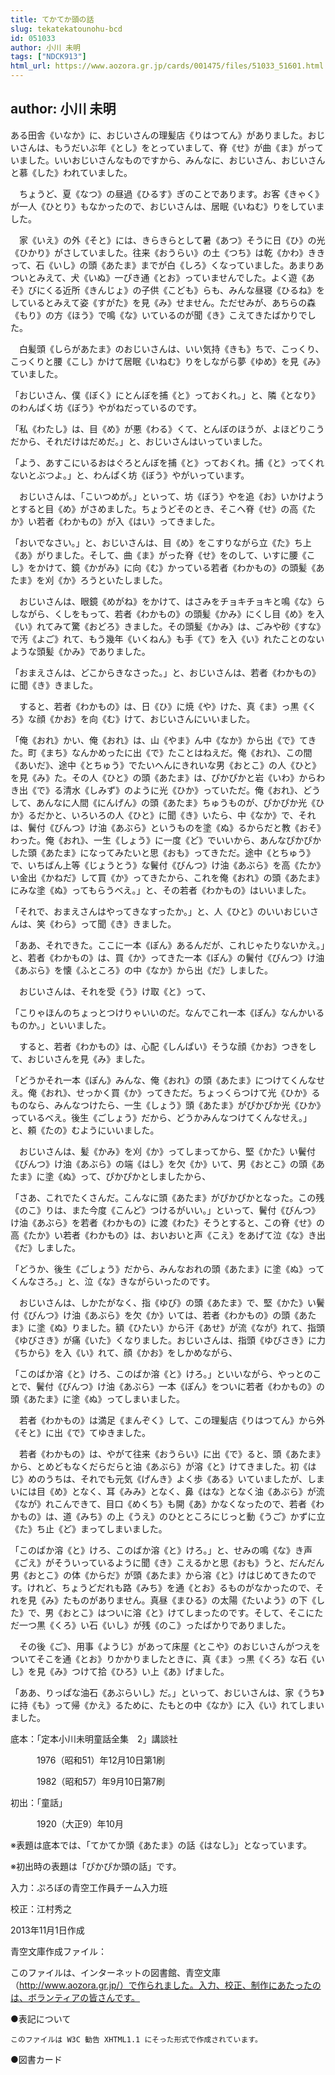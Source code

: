 ```yaml
---
title: てかてか頭の話
slug: tekatekatounohu-bcd
id: 051033
author: 小川 未明
tags: ["NDCK913"]
html_url: https://www.aozora.gr.jp/cards/001475/files/51033_51601.html
---
```


## author: 小川 未明

ある田舎《いなか》に、おじいさんの理髪店《りはつてん》がありました。おじいさんは、もうだいぶ年《とし》をとっていまして、脊《せ》が曲《ま》がっていました。いいおじいさんなものですから、みんなに、おじいさん、おじいさんと慕《した》われていました。

　ちょうど、夏《なつ》の昼過《ひるす》ぎのことであります。お客《きゃく》が一人《ひとり》もなかったので、おじいさんは、居眠《いねむ》りをしていました。

　家《いえ》の外《そと》には、きらきらとして暑《あつ》そうに日《ひ》の光《ひかり》がさしていました。往来《おうらい》の土《つち》は乾《かわ》ききって、石《いし》の頭《あたま》までが白《しろ》くなっていました。あまりあついとみえて、犬《いぬ》一ぴき通《とお》っていませんでした。よく遊《あそ》びにくる近所《きんじょ》の子供《こども》らも、みんな昼寝《ひるね》をしているとみえて姿《すがた》を見《み》せません。ただせみが、あちらの森《もり》の方《ほう》で鳴《な》いているのが聞《き》こえてきたばかりでした。

　白髪頭《しらがあたま》のおじいさんは、いい気持《きも》ちで、こっくり、こっくりと腰《こし》かけて居眠《いねむ》りをしながら夢《ゆめ》を見《み》ていました。

「おじいさん、僕《ぼく》にとんぼを捕《と》っておくれ。」と、隣《となり》のわんぱく坊《ぼう》やがねだっているのです。

「私《わたし》は、目《め》が悪《わる》くて、とんぼのほうが、よほどりこうだから、それだけはだめだ。」と、おじいさんはいっていました。

「よう、あすこにいるおはぐろとんぼを捕《と》っておくれ。捕《と》ってくれないとぶつよ。」と、わんぱく坊《ぼう》やがいっています。

　おじいさんは、「こいつめが。」といって、坊《ぼう》やを追《お》いかけようとすると目《め》がさめました。ちょうどそのとき、そこへ脊《せ》の高《たか》い若者《わかもの》が入《はい》ってきました。

「おいでなさい。」と、おじいさんは、目《め》をこすりながら立《た》ち上《あ》がりました。そして、曲《ま》がった脊《せ》をのして、いすに腰《こし》をかけて、鏡《かがみ》に向《む》かっている若者《わかもの》の頭髪《あたま》を刈《か》ろうといたしました。

　おじいさんは、眼鏡《めがね》をかけて、はさみをチョキチョキと鳴《な》らしながら、くしをもって、若者《わかもの》の頭髪《かみ》にくし目《め》を入《い》れてみて驚《おどろ》きました。その頭髪《かみ》は、ごみや砂《すな》で汚《よご》れて、もう幾年《いくねん》も手《て》を入《い》れたことのないような頭髪《かみ》でありました。

「おまえさんは、どこからきなさった。」と、おじいさんは、若者《わかもの》に聞《き》きました。

　すると、若者《わかもの》は、日《ひ》に焼《や》けた、真《ま》っ黒《くろ》な顔《かお》を向《む》けて、おじいさんにいいました。

「俺《おれ》かい、俺《おれ》は、山《やま》ん中《なか》から出《で》てきた。町《まち》なんかめったに出《で》たことはねえだ。俺《おれ》、この間《あいだ》、途中《とちゅう》でたいへんにきれいな男《おとこ》の人《ひと》を見《み》た。その人《ひと》の頭《あたま》は、ぴかぴかと岩《いわ》からわき出《で》る清水《しみず》のように光《ひか》っていただ。俺《おれ》、どうして、あんなに人間《にんげん》の頭《あたま》ちゅうものが、ぴかぴか光《ひか》るだかと、いろいろの人《ひと》に聞《き》いたら、中《なか》で、それは、鬢付《びんつ》け油《あぶら》というものを塗《ぬ》るからだと教《おそ》わった。俺《おれ》、一生《しょう》に一度《ど》でいいから、あんなぴかぴかした頭《あたま》になってみたいと思《おも》ってきただ。途中《とちゅう》で、いちばん上等《じょうとう》な鬢付《びんつ》け油《あぶら》を高《たか》い金出《かねだ》して買《か》ってきたから、これを俺《おれ》の頭《あたま》にみな塗《ぬ》ってもらうべえ。」と、その若者《わかもの》はいいました。

「それで、おまえさんはやってきなすったか。」と、人《ひと》のいいおじいさんは、笑《わら》って聞《き》きました。

「ああ、それできた。ここに一本《ぽん》あるんだが、これじゃたりないかえ。」と、若者《わかもの》は、買《か》ってきた一本《ぽん》の鬢付《びんつ》け油《あぶら》を懐《ふところ》の中《なか》から出《だ》しました。

　おじいさんは、それを受《う》け取《と》って、

「こりゃほんのちょっとつけりゃいいのだ。なんでこれ一本《ぽん》なんかいるものか。」といいました。

　すると、若者《わかもの》は、心配《しんぱい》そうな顔《かお》つきをして、おじいさんを見《み》ました。

「どうかそれ一本《ぽん》みんな、俺《おれ》の頭《あたま》につけてくんなせえ。俺《おれ》、せっかく買《か》ってきただ。ちょっくらつけて光《ひか》るものなら、みんなつけたら、一生《しょう》頭《あたま》がぴかぴか光《ひか》っているべえ。後生《ごしょう》だから、どうかみんなつけてくんなせえ。」と、頼《たの》むようにいいました。

　おじいさんは、髪《かみ》を刈《か》ってしまってから、堅《かた》い鬢付《びんつ》け油《あぶら》の端《はし》を欠《か》いて、男《おとこ》の頭《あたま》に塗《ぬ》って、ぴかぴかとしましたから、

「さあ、これでたくさんだ。こんなに頭《あたま》がぴかぴかとなった。この残《のこ》りは、また今度《こんど》つけるがいい。」といって、鬢付《びんつ》け油《あぶら》を若者《わかもの》に渡《わた》そうとすると、この脊《せ》の高《たか》い若者《わかもの》は、おいおいと声《こえ》をあげて泣《な》き出《だ》しました。

「どうか、後生《ごしょう》だから、みんなおれの頭《あたま》に塗《ぬ》ってくんなさろ。」と、泣《な》きながらいったのです。

　おじいさんは、しかたがなく、指《ゆび》の頭《あたま》で、堅《かた》い鬢付《びんつ》け油《あぶら》を欠《か》いては、若者《わかもの》の頭《あたま》に塗《ぬ》りました。額《ひたい》から汗《あせ》が流《なが》れて、指頭《ゆびさき》が痛《いた》くなりました。おじいさんは、指頭《ゆびさき》に力《ちから》を入《い》れて、顔《かお》をしかめながら、

「このばか溶《と》けろ、このばか溶《と》けろ。」といいながら、やっとのことで、鬢付《びんつ》け油《あぶら》一本《ぽん》をついに若者《わかもの》の頭《あたま》に塗《ぬ》ってしまいました。

　若者《わかもの》は満足《まんぞく》して、この理髪店《りはつてん》から外《そと》に出《で》てゆきました。

　若者《わかもの》は、やがて往来《おうらい》に出《で》ると、頭《あたま》から、とめどもなくだらだらと油《あぶら》が溶《と》けてきました。初《はじ》めのうちは、それでも元気《げんき》よく歩《ある》いていましたが、しまいには目《め》となく、耳《みみ》となく、鼻《はな》となく油《あぶら》が流《なが》れこんできて、目口《めくち》も開《あ》かなくなったので、若者《わかもの》は、道《みち》の上《うえ》のひとところにじっと動《うご》かずに立《た》ち止《ど》まってしまいました。

「このばか溶《と》けろ、このばか溶《と》けろ。」と、せみの鳴《な》き声《ごえ》がそういっているように聞《き》こえるかと思《おも》うと、だんだん男《おとこ》の体《からだ》が頭《あたま》から溶《と》けはじめてきたのです。けれど、ちょうどだれも路《みち》を通《とお》るものがなかったので、それを見《み》たものがありません。真昼《まひる》の太陽《たいよう》の下《した》で、男《おとこ》はついに溶《と》けてしまったのです。そして、そこにただ一つ黒《くろ》い石《いし》が残《のこ》ったばかりでありました。

　その後《ご》、用事《ようじ》があって床屋《とこや》のおじいさんがつえをついてそこを通《とお》りかかりましたときに、真《ま》っ黒《くろ》な石《いし》を見《み》つけて拾《ひろ》い上《あ》げました。

「ああ、りっぱな油石《あぶらいし》だ。」といって、おじいさんは、家《うち》に持《も》って帰《かえ》るために、たもとの中《なか》に入《い》れてしまいました。













底本：「定本小川未明童話全集　2」講談社

　　　1976（昭和51）年12月10日第1刷

　　　1982（昭和57）年9月10日第7刷

初出：「童話」

　　　1920（大正9）年10月

※表題は底本では、「てかてか頭《あたま》の話《はなし》」となっています。

※初出時の表題は「ぴかぴか頭の話」です。

入力：ぷろぼの青空工作員チーム入力班

校正：江村秀之

2013年11月1日作成

青空文庫作成ファイル：

このファイルは、インターネットの図書館、青空文庫（http://www.aozora.gr.jp/）で作られました。入力、校正、制作にあたったのは、ボランティアの皆さんです。











●表記について


	このファイルは W3C 勧告 XHTML1.1 にそった形式で作成されています。







●図書カード